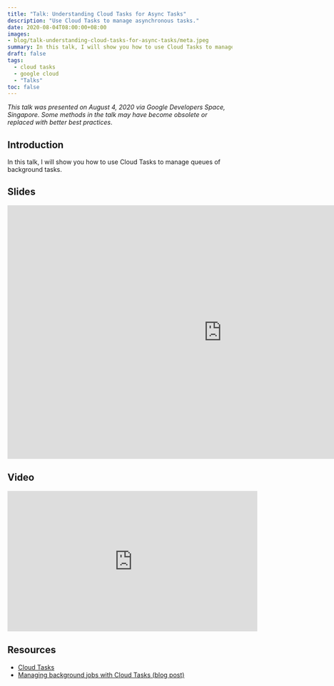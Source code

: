 ```yaml
---
title: "Talk: Understanding Cloud Tasks for Async Tasks"
description: "Use Cloud Tasks to manage asynchronous tasks."
date: 2020-08-04T08:00:00+08:00
images:
- blog/talk-understanding-cloud-tasks-for-async-tasks/meta.jpeg
summary: In this talk, I will show you how to use Cloud Tasks to manage queues of background tasks.
draft: false
tags:
  - cloud tasks
  - google cloud
  - "Talks"
toc: false
---
```


*This talk was presented on August 4, 2020 via Google Developers Space, Singapore. Some methods in the talk may have become obsolete or replaced with better best practices*.

## Introduction

In this talk, I will show you how to use Cloud Tasks to manage queues of background tasks.

## Slides

<iframe class="block mb-6" src="https://docs.google.com/presentation/d/e/2PACX-1vT18hq4sReT5uMSP8nGz9DuS7jL38JalINQnS3puKuQ0rQKf_5_iSv9zfkBZOfLE1p9iPLWXqQh27fx/embed?start=false&loop=false&delayms=3000" frameborder="0" width="960" height="569" allowfullscreen="true" mozallowfullscreen="true" webkitallowfullscreen="true"></iframe>

## Video

<iframe class="block mb-6" width="560" height="315" src="https://www.youtube.com/embed/Q_airdHCuV8" title="YouTube video player" frameborder="0" allow="accelerometer; autoplay; clipboard-write; encrypted-media; gyroscope; picture-in-picture" allowfullscreen></iframe>

## Resources

- [Cloud Tasks](https://cloud.google.com/tasks)
- [Managing background jobs with Cloud Tasks (blog post)](/blog/managing-background-jobs-with-cloud-tasks/)